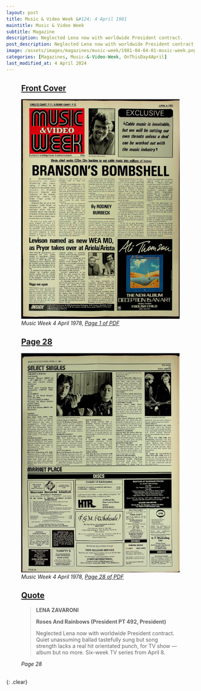 ```yaml
---
layout: post
title: Music & Video Week &#124; 4 April 1981
maintitle: Music & Video Week
subtitle: Magazine
description: Neglected Lena now with worldwide President contract.
post_description: Neglected Lena now with worldwide President contract.
image: /assets/images/magazines/music-week/1981-04-04-01-music-week.png
categories: [Magazines, Music-&-Video-Week, OnThisDay4April]
last_modified_at: 4 April 2024
---
```


<figure class="fig1">
<h2 id="infobox1"><a href="#infobox1">Front Cover</a></h2>
<a href="/assets/images/magazines/music-week/1981-04-04-01-music-week.png"><img src="/assets/images/magazines/music-week/1981-04-04-01-music-week.png" class="full-width zoom-in" /></a>
<cite>Music Week 4 April 1978, <a class="external-link" href="/assets/pdf/1981-04-04-music-week.pdf">Page 1 of PDF</a></cite>
</figure>

<figure class="fig2">
<h2 id="infobox2"><a href="#infobox2">Page 28</a></h2>
<a href="/assets/images/magazines/music-week/1981-04-04-28-music-week.png"><img src="/assets/images/magazines/music-week/1981-04-04-28-music-week.png" class="full-width zoom-in" /></a>
<cite>Music Week 4 April 1978, <a class="external-link" href="/assets/pdf/1981-04-04-music-week.pdf#page=28">Page 28 of PDF</a></cite>
</figure>

<figure class="fig3">
<h2 id="page-3"><a href="#page-3">Quote</a></h2>
<blockquote>
<p><strong>LENA ZAVARONI</strong></p>
<p><strong>Roses And Rainbows (President PT 492, President)</strong></p>
<p>Neglected Lena now with worldwide President contract. Quiet unassuming ballad tastefully sung but song strength lacks a real hit orientated punch, for TV show — album but no more. Six-week TV series from April 8.</p>
</blockquote>
<cite>Page 28</cite>
</figure>

<br />{: .clear}

